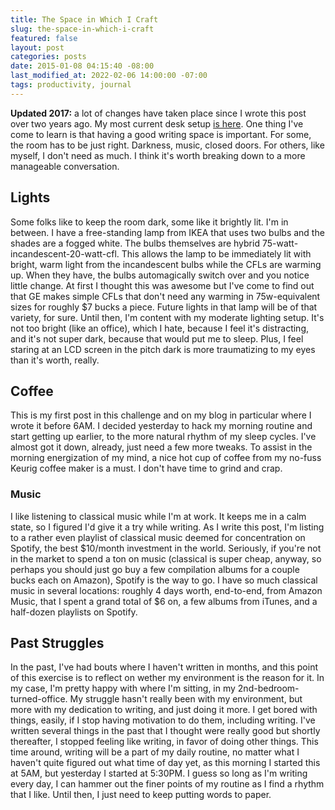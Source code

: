```yaml
---
title: The Space in Which I Craft
slug: the-space-in-which-i-craft
featured: false
layout: post
categories: posts
date: 2015-01-08 04:15:40 -08:00
last_modified_at: 2022-02-06 14:00:00 -07:00
tags: productivity, journal
---
```


 **Updated 2017:** a lot of changes have taken place since I wrote this post over two years ago. My most current desk setup [is here](https://johnathan.org/new-workspace-a-story/). One thing I've come to learn is that having a good writing space is important. For some, the room has to be just right. Darkness, music, closed doors. For others, like myself, I don't need as much. I think it's worth breaking down to a more manageable conversation.

## Lights

Some folks like to keep the room dark, some like it brightly lit. I'm in between. I have a free-standing lamp from IKEA that uses two bulbs and the shades are a fogged white. The bulbs themselves are hybrid 75-watt-incandescent-20-watt-cfl. This allows the lamp to be immediately lit with bright, warm light from the incandescent bulbs while the CFLs are warming up. When they have, the bulbs automagically switch over and you notice little change. At first I thought this was awesome but I've come to find out that GE makes simple CFLs that don't need any warming in 75w-equivalent sizes for roughly $7 bucks a piece. Future lights in that lamp will be of that variety, for sure. Until then, I'm content with my moderate lighting setup. It's not too bright (like an office), which I hate, because I feel it's distracting, and it's not super dark, because that would put me to sleep. Plus, I feel staring at an LCD screen in the pitch dark is more traumatizing to my eyes than it's worth, really.

## Coffee

This is my first post in this challenge and on my blog in particular where I wrote it before 6AM. I decided yesterday to hack my morning routine and start getting up earlier, to the more natural rhythm of my sleep cycles. I've almost got it down, already, just need a few more tweaks. To assist in the morning energization of my mind, a nice hot cup of coffee from my no-fuss Keurig coffee maker is a must. I don't have time to grind and crap.

### Music

I like listening to classical music while I'm at work. It keeps me in a calm state, so I figured I'd give it a try while writing. As I write this post, I'm listing to a rather even playlist of classical music deemed for concentration on Spotify, the best $10/month investment in the world. Seriously, if you're not in the market to spend a ton on music (classical is super cheap, anyway, so perhaps you should just go buy a few compilation albums for a couple bucks each on Amazon), Spotify is the way to go. I have so much classical music in several locations: roughly 4 days worth, end-to-end, from Amazon Music, that I spent a grand total of $6 on, a few albums from iTunes, and a half-dozen playlists on Spotify.

## Past Struggles

In the past, I've had bouts where I haven't written in months, and this point of this exercise is to reflect on wether my environment is the reason for it. In my case, I'm pretty happy with where I'm sitting, in my 2nd-bedroom-turned-office. My struggle hasn't really been with my environment, but more with my dedication to writing, and just doing it more. I get bored with things, easily, if I stop having motivation to do them, including writing. I've written several things in the past that I thought were really good but shortly thereafter, I stopped feeling like writing, in favor of doing other things. This time around, writing will be a part of my daily routine, no matter what I haven't quite figured out what time of day yet, as this morning I started this at 5AM, but yesterday I started at 5:30PM. I guess so long as I'm writing every day, I can hammer out the finer points of my routine as I find a rhythm that I like. Until then, I just need to keep putting words to paper.

